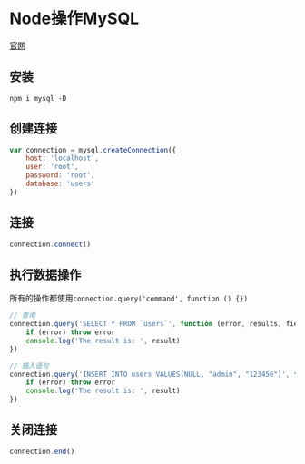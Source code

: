 # Node操作MySQL
[官网]()
## 安装
```shell
npm i mysql -D
```

## 创建连接
```js
var connection = mysql.createConnection({
    host: 'localhost',
    user: 'root',
    password: 'root',
    database: 'users'
})
```

## 连接
```js
connection.connect()
```

## 执行数据操作
所有的操作都使用`connection.query('command', function () {})`
```js
// 查询
connection.query('SELECT * FROM `users`', function (error, results, fields) {
    if (error) throw error
    console.log('The result is: ', result)
})

// 插入语句
connection.query('INSERT INTO users VALUES(NULL, "admin", "123456")', function (error, results, fields) {
    if (error) throw error
    console.log('The result is: ', result)
})
```
## 关闭连接
```js
connection.end()
```